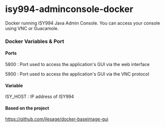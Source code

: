 # isy994-adminconsole-docker

Docker running ISY994 Java Admin Console. You can access your console using VNC or Guacamole. 

### Docker Variables & Port

#### Ports 
5800 : Port used to access the application's GUI via the web interface

5900 : Port used to access the application's GUI via the VNC protocol

#### Variable
ISY_HOST : IP address of ISY994

#### Based on the project 
https://github.com/jlesage/docker-baseimage-gui
